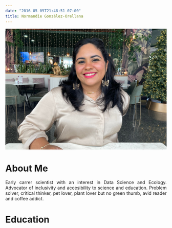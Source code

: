 ```yaml
---
date: "2016-05-05T21:48:51-07:00"
title: Normandie González-Orellana
---
```


![](normandie.jpg)

# About Me
<p style='text-align: justify;'>
Early carrer scientist with an interest in Data Science and Ecology. Advocator of inclusivity and accesibility to science and education. Problem solver, critical thinker, pet lover, plant lover but no green thumb, avid reader and coffee addict. 
</p>

# Education


